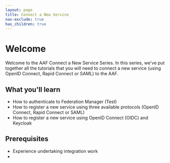 ```yaml
---
layout: page
title: Connect a New Service
nav-exclude: true
has_children: true
---
```


# Welcome

Welcome to the AAF Connect a New Service Series. In this series, we've put together all the tutorials that you will 
need to connect a new service (using OpenID Connect, Rapid Connect or SAML) to the AAF.

## What you'll learn
- How to authenticate to Federation Manager (Test)
- How to register a new service using three available protocols (OpenID Connect, Rapid Connect or SAML)
- How to register a new service using OpenID Connect (OIDC) and Keycloak


## Prerequisites

- Experience undertaking integration work
- 



